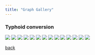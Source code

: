 ```yaml
---
title: "Graph Gallery"
---
```


### Typhoid conversion
<img src="/assets/graphs/Reference_No_Policy_tempDist_facetBySR_wPopGrowth.gif" />
<img src="/assets/graphs/_all_tempMetricCompare_logRr_extend5.png" />
<img src="/assets/graphs/agePatternByInc.png" />
<img src="/assets/graphs/causeCompBySr_high.png" />
<img src="/assets/graphs/causeCompByYear_high.png" />
<img src="/assets/graphs/compBars_dalys+deaths.png" />
<img src="/assets/graphs/conversionByYear_cs3_default.png" />
<img src="/assets/graphs/daysAbove30TimesSeriesByScenario.png" />
<img src="/assets/graphs/days_above_30_2020-2100_reference_no_policy.gif" />
<img src="/assets/graphs/dengueDalyTrendsByRegion.svg" />
<img src="/assets/graphs/exposureDensityByZone.png" />
<img src="/assets/graphs/globalMrTimeSeries_wDraws_logRate27.png" />
<img src="/assets/graphs/lead_cvd_paf_map_viridisB.svg" />
<img src="/assets/graphs/persondaysAbove30BySrYearStacked_Current_Policies.png" />


[back](./)
